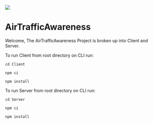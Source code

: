 ![](https://github.com/TondiToday/AirTrafficAwareness/workflows/Guardians%20of%20the%20Compiler/badge.svg)

# AirTrafficAwareness

Welcome, The AirTrafficAwareness Project is broken up into Client and Server.

To run Client from root directory on CLI run:

`cd Client`

`npm ci`

`npm install`

To run Server from root directory on CLI run:

`cd Server`

`npm ci`

`npm install`
